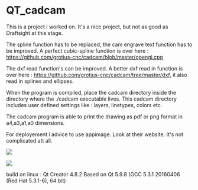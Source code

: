 # QT_cadcam

This is a project i worked on. It's a nice project, but not as good as Draftsight at this stage. 

The spline function has to be replaced, the cam engrave text function has to be improved. 
A perfect cubic-spline function is over here : https://github.com/grotius-cnc/cadcam/blob/master/opengl.cpp

The dxf read function's can be improved. A better dxf read in function is over here : https://github.com/grotius-cnc/cadcam/tree/master/dxf, it also read in splines and ellipses.

When the program is compiled, place the cadcam directory inside the directory where the ./cadcam executable lives.
This cadcam directory includes user defined settings like : layers, linetypes, colors etc.

The cadcam program is able to print the drawing as pdf or png format in a4,a3,a1,a0 dimensions.

For deployement i advice to use appimage. Look at their website. It's not complicated att all.

![](https://raw.githubusercontent.com/grotius-cnc/QT_cadcam/master/cadcam_screenshot.png)

![](https://raw.githubusercontent.com/grotius-cnc/QT_cadcam/master/cadcam_screenshot_gcode.png)

build on linux :
Qt Creator 4.8.2
Based on Qt 5.9.8 (GCC 5.3.1 20160406 (Red Hat 5.3.1-6), 64 bit)

